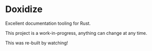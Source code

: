 # Doxidize

Excellent documentation tooling for Rust.

This project is a work-in-progress, anything can change at any time.

This was re-built by watching!